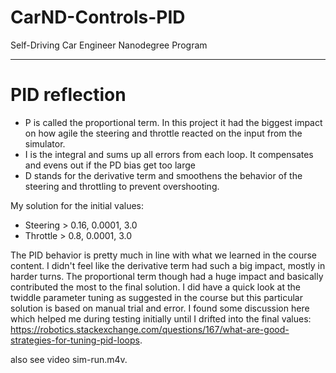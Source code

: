 # CarND-Controls-PID
Self-Driving Car Engineer Nanodegree Program

---

# PID reflection

- P is called the proportional term. In this project it had the biggest impact on how agile the steering and throttle reacted on the input from the simulator.
- I is the integral and sums up all errors from each loop. It compensates and evens out if the PD bias get too large
- D stands for the derivative term and smoothens the behavior of the steering and throttling to prevent overshooting.

My solution for the initial values:
- Steering > 0.16, 0.0001, 3.0
- Throttle > 0.8, 0.0001, 3.0

The PID behavior is pretty much in line with what we learned in the course content. I didn't feel like the derivative term had such a big impact, mostly in harder turns.
The proportional term though had a huge impact and basically contributed the most to the final solution. I did have a quick look at the twiddle parameter tuning as suggested in the course but this particular solution is based on manual trial and error.
I found some discussion here which helped me during testing initially until I drifted into the final values: https://robotics.stackexchange.com/questions/167/what-are-good-strategies-for-tuning-pid-loops.

also see video sim-run.m4v.
